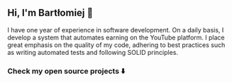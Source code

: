 ## Hi, I'm Bartłomiej 👋
I have one year of experience in software development. On a daily basis, I develop a system that automates earning on the YouTube platform. I place great emphasis on the quality of my code, adhering to best practices such as writing automated tests and following SOLID principles.


### Check my open source projects ⬇️

